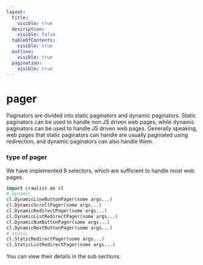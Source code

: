 ```yaml
---
layout:
  title:
    visible: true
  description:
    visible: false
  tableOfContents:
    visible: true
  outline:
    visible: true
  pagination:
    visible: true
---
```


# pager

Paginators are divided into static paginators and dynamic paginators. Static paginators can be used to handle non JS driven web pages, while dynamic paginators can be used to handle JS driven web pages. Generally speaking, web pages that static paginators can handle are usually paginated using redirection, and dynamic paginators can also handle them.

### type of pager

We have implemented 8 selectors, which are sufficient to handle most web pages.

```python
import crawlist as cl
# dynamic
cl.DynamicLineButtonPager(some args...)
cl.DynamicScrollPager(some args...)
cl.DynamicRedirectPager(some args...)
cl.DynamicListRedirectPager(some args...)
cl.DynamicNumButtonPager(some args...)
cl.DynamicNextButtonPager(some args...)
# static
cl.StaticRedirectPager(some args...)
cl.StaticListRedirectPager(some args...)
```

You can view their details in the sub sections.
